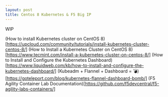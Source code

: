 ```yaml
---
layout: post
title: Centos 8 Kubernetes & F5 Big IP 
---
```


WIP 

(How to install Kubernetes cluster on CentOS 8)[https://upcloud.com/community/tutorials/install-kubernetes-cluster-centos-8/]
(How to Install a Kubernetes Cluster on CentOS 8)[https://www.tecmint.com/install-a-kubernetes-cluster-on-centos-8/]
(How to Install and Configure the Kubernetes Dashboard)[https://www.liquidweb.com/kb/how-to-install-and-configure-the-kubernetes-dashboard/]
(Kubeadm + Flannel + Dashboard = 💣)[https://goteleport.com/blog/kubernetes-flannel-dashboard-bomb/]
(F5 Agility Container Lab Documentation)[https://github.com/f5devcentral/f5-agility-labs-containers/]
